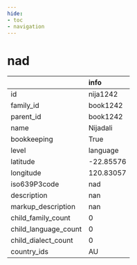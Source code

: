 ```yaml
---
hide:
- toc
- navigation
---
```

# nad
|                      | info      |
|:---------------------|:----------|
| id                   | nija1242  |
| family_id            | book1242  |
| parent_id            | book1242  |
| name                 | Nijadali  |
| bookkeeping          | True      |
| level                | language  |
| latitude             | -22.85576 |
| longitude            | 120.83057 |
| iso639P3code         | nad       |
| description          | nan       |
| markup_description   | nan       |
| child_family_count   | 0         |
| child_language_count | 0         |
| child_dialect_count  | 0         |
| country_ids          | AU        |
